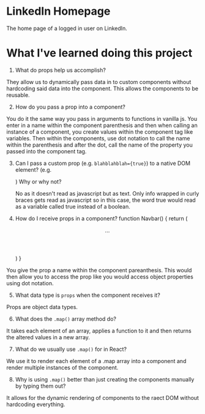 # LinkedIn Homepage
The home page of a logged in user on LinkedIn. 

# What I've learned doing this project
1. What do props help us accomplish?

They allow us to dynamically pass data in to custom components without hardcoding said data into the component. This allows the components to be reusable.


2. How do you pass a prop into a component?

You do it the same way you pass in arguments to functions in vanilla js. You enter in a name within the component parenthesis and then when calling an instance of a component, you create values within the component tag like variables. Then within the components, use dot notation to call the name within the parenthesis and after the dot, call the name of the property you passed into the component tag.


3. Can I pass a custom prop (e.g. `blahblahblah={true}`) to a native
   DOM element? (e.g. <div blahblahblah={true}>) Why or why not?

   No as it doesn't read as javascript but as text. Only info wrapped in curly braces gets read as javascript so in this case, the word true would read as a variable called true instead of a boolean.


4. How do I receive props in a component?
function Navbar() {
    return (
        <header>
            ...
        </header>
    )
}

You give the prop a name within the component pareanthesis. This would then allow you to access the prop like you would access object properties using dot notation.


5. What data type is `props` when the component receives it?

Props are object data types.

6. What does the `.map()` array method do?

It takes each element of an array, applies a function to it and then returns the altered values in a new array.


7. What do we usually use `.map()` for in React?

We use it to render each element of a .map array into a component 
and render multiple instances of the component.


8. Why is using `.map()` better than just creating the components
   manually by typing them out?

It allows for the dynamic rendering of components to the raect DOM 
without hardcoding everything.